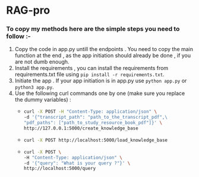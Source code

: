 # RAG-pro

### To copy my methods here are the simple steps you need to follow :-

1. Copy the code in app.py untill the endpoints . You need to copy the main function at the end , as the app initiation should already be done , if you are not dumb enough.
2. Install the requirements , you can install the requirements from requirements.txt file using `pip install -r requirements.txt`.
3. Initiate the app . If your app initiation is in app.py use `python app.py` or `python3 app.py`.
4. Use the following curl commands one by one (make sure you replace the dummy variables) :
   - ```bash
     curl -X POST -H "Content-Type: application/json" \
     -d '{"transcript_path": "path_to_the_transcript_pdf",\
     "pdf_paths": ["path_to_study_resource_book_pdf"]}' \
     http://127.0.0.1:5000/create_knowledge_base
     ```
   - ```bash
     curl -X POST http://localhost:5000/load_knowledge_base
     ```
   - ```bash
     curl -X POST \
     -H "Content-Type: application/json" \
     -d '{"query": "What is your query ?"}' \
     http://localhost:5000/query
     ```
     
